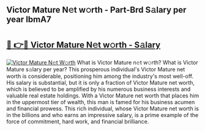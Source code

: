 ## Victor Mature N𝚎t w𝚘rth - Part-Brd S𝚊lary per year IbmA7

# <h2><a href="http://gc2pg0.nevu.top/?p=Victor+Mature">🔗 👉🔴 Victor Mature N𝚎t w𝚘rth - S𝚊lary</a></h2>

[![Victor Mature N𝚎t W𝚘rth](https://i.imgur.com/Oavwk0R.jpeg)](http://gc2pg0.nevu.top/?p=Victor+Mature)
What is Victor Mature n𝚎t w𝚘rth? What is Victor Mature s𝚊lary per year?
This prosperous individual's Victor Mature net worth is considerable, positioning him among the industry's most well-off. His salary is substantial, but it is only a fraction of Victor Mature net worth, which is believed to be amplified by his numerous business interests and valuable real estate holdings. With a Victor Mature net worth that places him in the uppermost tier of wealth, this man is famed for his business acumen and financial prowess. This rich individual, whose Victor Mature net worth is in the billions and who earns an impressive salary, is a prime example of the force of commitment, hard work, and financial brilliance.

